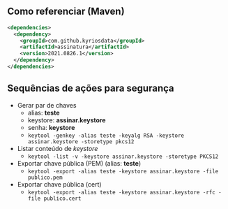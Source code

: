 ## Como referenciar (Maven)

```xml
<dependencies>
  <dependency>
    <groupId>com.github.kyriosdata</groupId>
    <artifactId>assinatura</artifactId>
    <version>2021.0826.1</version>
  </dependency>
</dependencies>
```

## Sequências de ações para segurança

- Gerar par de chaves
  - alias: **teste**
  - keystore: **assinar.keystore**
  - senha: **keystore**
  - `keytool -genkey -alias teste -keyalg RSA -keystore assinar.keystore -storetype pkcs12`
- Listar conteúdo de _keystore_  
  - `keytool -list -v -keystore assinar.keystore -storetype PKCS12`
- Exportar chave pública (PEM) (alias: **teste**)
  - `keytool -export -alias teste -keystore assinar.keystore -file publico.pem`
- Exportar chave pública (cert) 
  - `keytool -export -alias teste -keystore assinar.keystore -rfc -file publico.cert`